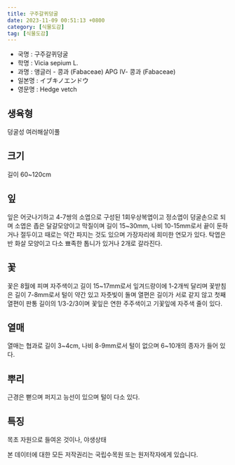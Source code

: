 ```yaml
---
title: 구주갈퀴덩굴
date: 2023-11-09 00:51:13 +0800
category: [식물도감]
tag: [식물도감]
---
```




- 국명 : 구주갈퀴덩굴
- 학명 : Vicia sepium L.
- 과명 : 앵글러 - 콩과 (Fabaceae) APG Ⅳ- 콩과 (Fabaceae)
- 일본명 : イブキノエンドウ
- 영문명 : Hedge vetch


## 생육형
덩굴성 여러해살이풀
## 크기
길이 60~120cm
## 잎
잎은 어긋나기하고 4-7쌍의 소엽으로 구성된 1회우상복엽이고 정소엽이 덩굴손으로 되며 소엽은 좁은 달걀모양이고 막질이며 길이 15~30mm, 나비 10-15mm로서 끝이 둔하거나 절두이고 때로는 약간 파지는 것도 있으며 가장자리에 희미한 연모가 있다. 탁엽은 반 화살 모양이고 다소 뾰족한 톱니가 있거나 2개로 갈라진다.
## 꽃
꽃은 8월에 피며 자주색이고 길이 15~17mm로서 잎겨드랑이에 1-2개씩 달리며 꽃받침은 길이 7-8mm로서 털이 약간 있고 자줏빛이 돌며 열편은 길이가 서로 같지 않고 첫째 열편이 판통 길이의 1/3-2/3이며 꽃잎은 연한 주주색이고 기꽃잎에 자주색 줄이 있다.
## 열매
열매는 협과로 길이 3~4cm, 나비 8-9mm로서 털이 없으며 6~10개의 종자가 들어 있다.
## 뿌리
근경은 뻗으며 퍼지고 능선이 있으며 털이 다소 있다.
## 특징
목초 자원으로 들여온 것이나, 야생상태






본 데이터에 대한 모든 저작권리는 국립수목원 또는 원저작자에게 있습니다.
